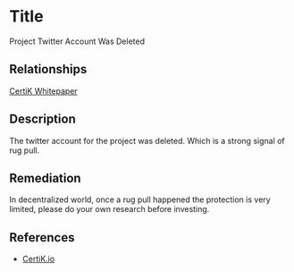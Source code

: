 # Title 
Project Twitter Account Was Deleted

## Relationships 
[CertiK Whitepaper](https://certik.foundation/whitepaper)

## Description 
The twitter account for the project was deleted. Which is a strong signal of rug pull.

## Remediation
In decentralized world, once a rug pull happened the protection is very limited, please do your own research before investing.

## References 
* [CertiK.io](https://certik.io)
